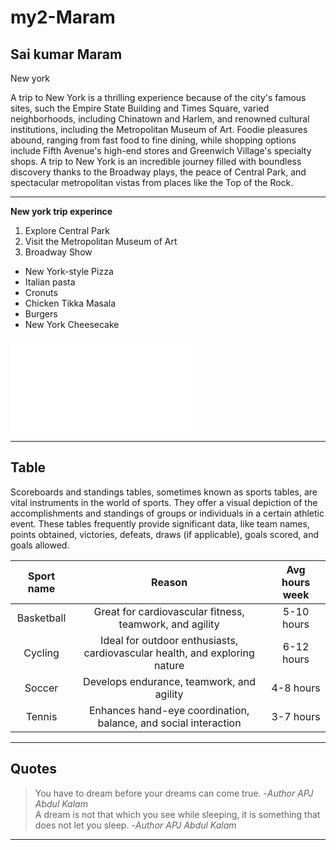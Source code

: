 # my2-Maram
## Sai kumar Maram

New york

A trip to New York is a thrilling experience because of the city's famous sites, such the Empire State Building and Times Square, varied neighborhoods, including Chinatown and Harlem, and renowned cultural institutions, including the Metropolitan Museum of Art. Foodie pleasures abound, ranging from fast food to fine dining, while shopping options include Fifth Avenue's high-end stores and Greenwich Village's specialty shops. A trip to New York is an incredible journey filled with boundless discovery thanks to the Broadway plays, the peace of Central Park, and spectacular metropolitan vistas from places like the Top of the Rock.

-----
**New york trip experince**

1. Explore Central Park
2. Visit the Metropolitan Museum of Art
3. Broadway Show


* New York-style Pizza <br>
* Italian pasta <br>
* Cronuts <br>
* Chicken Tikka Masala<br>
* Burgers <br>
* New York Cheesecake

![My intro](MyStats.md)

-----
## Table
Scoreboards and standings tables, sometimes known as sports tables, are vital instruments in the world of sports. They offer a visual depiction of the accomplishments and standings of groups or individuals in a certain athletic event. These tables frequently provide significant data, like team names, points obtained, victories, defeats, draws (if applicable), goals scored, and goals allowed.


|Sport name|Reason|Avg hours week|
|:---:|:---:|:---:|
|Basketball|Great for cardiovascular fitness, teamwork, and agility|5-10 hours|
|Cycling| Ideal for outdoor enthusiasts, cardiovascular health, and exploring nature|6-12 hours|
|Soccer|Develops endurance, teamwork, and agility|4-8 hours|
|Tennis|Enhances hand-eye coordination, balance, and social interaction|3-7 hours|
----
## Quotes
>You have to dream before your dreams can come true. -*Author APJ Abdul Kalam*<br>
>A dream is not that which you see while sleeping, it is something that does not let you sleep.
 -*Author APJ Abdul Kalam*<br>
----
## 


